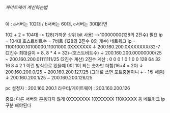 ###### 게이트웨이 계산하는법

예 : a서버는 102대 / b서버는 60대, c서버는 30대라면


102 + 2 = 104대 -> 128(가까운 상위 bit 사용) ->10000000(128의 2진수)
필요 ip = 104대
호스트비트수 = 7비트 (128의 2진수 0의 개수)
네트워크 ip =
11001000.10100000.11001000.0XXXXXXX
                    ↓
 200.160.200.0XXXXXXX/32-7 (2진수 최대길이 = 8, 8 * 4 = 32)-(호스트비트수)
					↓
200.160.200.00000000/25 ~ 200.160.200.01111111/25 (2진수 계산)
2진수 계산 : 
  0       0     0     1    0   1   0   0 
128    64   32   16   8   4   2   1
이런 방식으로 있을떄 0이 1이 되는 숫자만 더함(16+4 = 20)
					↓
200.160.200.0/25 ~ 200.160.200.127/25 (그대로 쓰면 포트충돌이니  + - 1씪 해줌)
					↓
200.160.200.1/25 ~ 200.160.200.126/25

pc 설정자 :                200.160.200.1
라우터/게이트웨어 : 200.160.200.126

중요: 다른 서버와 혼동되지 않게 
0XXXXXXX
10XXXXXX
110XXXXX
등 네트워크 ip 구분 해야된다